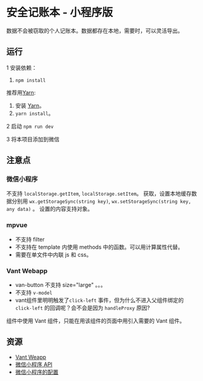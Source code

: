 # 安全记账本 - 小程序版
数据不会被窃取的个人记账本。数据都存在本地，需要时，可以灵活导出。 


## 运行
1 安装依赖：  

1. `npm install`

推荐用[Yarn](https://yarnpkg.com/en/docs/install):
1. 安装 [Yarn](https://yarnpkg.com/en/docs/install)。
1. `yarn install`。

2 启动 `npm run dev`

3 将本项目添加到微信

## 注意点
### 微信小程序
不支持 `localStorage.getItem`, `localStorage.setItem`。 获取，设置本地缓存数据分别用 `wx.getStorageSync(string key)`, `wx.setStorageSync(string key, any data)` 。 设置的内容支持对象。


### mpvue
* 不支持 filter
* 不支持在 template 内使用 methods 中的函数。可以用计算属性代替。
* 需要在单文件中内联 js 和 css。

### Vant Webapp
* van-button 不支持 size="large" 。。。
* 不支持 `v-model`
* vant组件里明明触发了`click-left` 事件，但为什么不进入父组件绑定的 `click-left` 的回调呢？会不会是因为 `handleProxy` 原因?

组件中使用 Vant 组件，只能在用该组件的页面中用引入需要的 Vant 组件。

## 资源
* [Vant Weapp](https://youzan.github.io/vant-weapp/#/intro)
* [微信小程序 API](https://developers.weixin.qq.com/miniprogram/dev/api/)
* [微信小程序的配置](https://developers.weixin.qq.com/miniprogram/dev/framework/config.html)